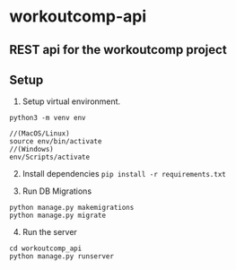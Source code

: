 # workoutcomp-api
REST api for the workoutcomp project
---
## Setup
1. Setup virtual environment.
```
python3 -m venv env

//(MacOS/Linux)
source env/bin/activate
//(Windows)
env/Scripts/activate
```

2. Install dependencies
`pip install -r requirements.txt`

3. Run DB Migrations
```
python manage.py makemigrations
python manage.py migrate
```

4. Run the server
```
cd workoutcomp_api
python manage.py runserver
```

